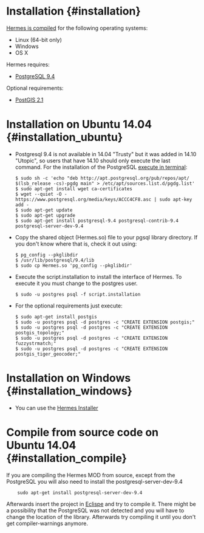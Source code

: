 # Installation {#installation}

[Hermes is compiled](https://hermes-mod.java.net/) for the following operating systems:

- Linux (64-bit only)
- Windows
- OS X

Hermes requires:

- [PostgreSQL 9.4](http://www.postgresql.org/)

Optional requirements:

- [PostGIS 2.1](http://postgis.net/)

# Installation on Ubuntu 14.04 {#installation_ubuntu}

- Postgresql 9.4 is not available in 14.04 "Trusty" but it was added in 14.10 "Utopic", so users that have 14.10 should only execute the last command. For the installation of the PostgreSQL [execute in terminal](http://www.postgresql.org/download/linux/ubuntu/):
  
      $ sudo sh -c 'echo "deb http://apt.postgresql.org/pub/repos/apt/ $(lsb_release -cs)-pgdg main" > /etc/apt/sources.list.d/pgdg.list'
      $ sudo apt-get install wget ca-certificates
      $ wget --quiet -O - https://www.postgresql.org/media/keys/ACCC4CF8.asc | sudo apt-key add -
      $ sudo apt-get update      
      $ sudo apt-get upgrade
      $ sudo apt-get install postgresql-9.4 postgresql-contrib-9.4 postgresql-server-dev-9.4

	
- Copy the shared object (Hermes.so) file to your pgsql library directory. If you don't know where that is, check it out using: 

      $ pg_config --pkglibdir
      $ /usr/lib/postgresql/9.4/lib
      $ sudo cp Hermes.so 'pg_config --pkglibdir'


- Execute the script.installation to install the interface of Hermes. To execute it you must change to the postgres user. 

      $ sudo -u postgres psql -f script.installation	
      
      
- For the optional requirements just execute:

      $ sudo apt-get install postgis
      $ sudo -u postgres psql -d postgres -c "CREATE EXTENSION postgis;"
      $ sudo -u postgres psql -d postgres -c "CREATE EXTENSION postgis_topology;"
      $ sudo -u postgres psql -d postgres -c "CREATE EXTENSION fuzzystrmatch;"
      $ sudo -u postgres psql -d postgres -c "CREATE EXTENSION postgis_tiger_geocoder;"


# Installation on Windows {#installation_windows}

- You can use the [Hermes Installer](https://hermes-mod.java.net/Installer/BookVersion/HermesInstaller.zip)

# Compile from source code on Ubuntu 14.04 {#installation_compile}

If you are compiling the Hermes MOD from source, except from the PostgreSQL you will also need to install the postgresql-server-dev-9.4 

		sudo apt-get install postgresql-server-dev-9.4

Afterwards insert the project in [Eclispe](http://www.eclipse.org/cdt/) and try to compile it. There might be a possibility that the PostgreSQL was not detected and you will have to change the location of the library. Afterwards try compiling it until you don't get compiler-warnings anymore. 





